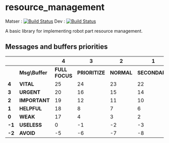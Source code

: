 # resource_management

Matser : [![Build Status](https://gitlab.com/laas-hri/resource_management/badges/master/pipeline.svg)](https://gitlab.com/laas-hri/resource_management/commits/master) Dev : [![Build Status](https://gitlab.com/laas-hri/resource_management/badges/dev/pipeline.svg)](https://gitlab.com/laas-hri/resource_management/commits/dev)

A basic library for implementing robot part resource management.


## Messages and buffers priorities

|          |              | 4            | 3            | 2           | 1           | 0           |
|----------|--------------|--------------|--------------|-------------|-------------|-------------|
|          |**Msg\Buffer**|**FULL FOCUS**|**PRIORITIZE**| **NORMAL**  |**SECONDARY**| **IGNORE**  |
| **4**    |**VITAL**     | 25           | 24           | 23          | 22          | 21          |
| **3**    |**URGENT**    | 20           | 16           | 15          | 14          | 13          |
| **2**    |**IMPORTANT** | 19           | 12           | 11          | 10          | 9           |
| **1**    |**HELPFUL**   | 18           | 8            | 7           | 6           | 5           |
| **0**    |**WEAK**      | 17           | 4            | 3           | 2           | 1           |
| **-1**   |**USELESS**   | 0            | -1           | -2          | -3          | -4          |
| **-2**   |**AVOID**     | -5           | -6           | -7          | -8          | -9          |
